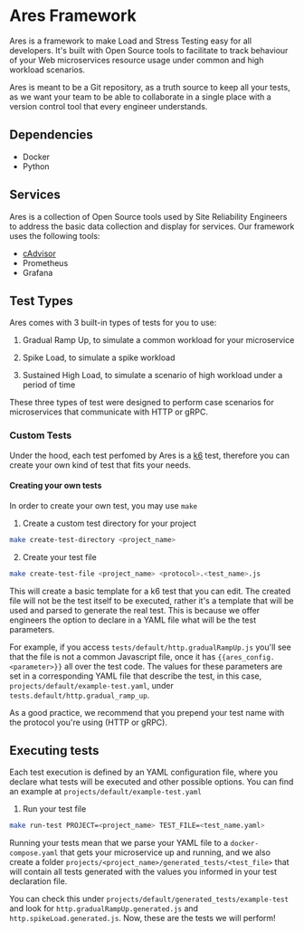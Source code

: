 # Ares Framework

Ares is a framework to make Load and Stress Testing easy for all developers. It's built with Open Source tools to facilitate to track behaviour of your Web microservices resource usage under common and high workload scenarios.

Ares is meant to be a Git repository, as a truth source to keep all your tests, as we want your team to be able to collaborate in a single place with a version control tool that every engineer understands.

## Dependencies
- Docker
- Python

## Services

Ares is a collection of Open Source tools used by Site Reliability Engineers to address the basic data collection and display for services. Our framework uses the following tools:

- [cAdvisor](https://github.com/google/cadvisor)
- Prometheus
- Grafana

## Test Types

Ares comes with 3 built-in types of tests for you to use:

1. Gradual Ramp Up, to simulate a common workload for your microservice

2. Spike Load, to simulate a spike workload

3. Sustained High Load, to simulate a scenario of high workload under a period of time

These three types of test were designed to perform case scenarios for microservices that communicate with HTTP or gRPC.

### Custom Tests

Under the hood, each test perfomed by Ares is a [k6](https://k6.io/) test, therefore you can create your own kind of test that fits your needs.

#### Creating your own tests

In order to create your own test, you may use `make`

1. Create a custom test directory for your project

```sh
make create-test-directory <project_name>
```

2. Create your test file

```sh
make create-test-file <project_name> <protocol>.<test_name>.js
```

This will create a basic template for a k6 test that you can edit. The created file will not be the test itself to be executed, rather it's a template that will be used and parsed to generate the real test. This is because we offer engineers the option to declare in a YAML file what will be the test parameters.

For example, if you access `tests/default/http.gradualRampUp.js` you'll see that the file is not a common Javascript file, once it has `{{ares_config.<parameter>}}` all over the test code. The values for these parameters are set in a corresponding YAML file that describe the test, in this case, `projects/default/example-test.yaml`, under `tests.default/http.gradual_ramp_up`.

As a good practice, we recommend that you prepend your test name with the protocol you're using (HTTP or gRPC).

## Executing tests

Each test execution is defined by an YAML configuration file, where you declare what tests will be executed and other possible options. You can find an example at `projects/default/example-test.yaml`

1. Run your test file

```sh
make run-test PROJECT=<project_name> TEST_FILE=<test_name.yaml>
```

Running your tests mean that we parse your YAML file to a `docker-compose.yaml` that gets your microservice up and running, and we also create a folder `projects/<project_name>/generated_tests/<test_file>` that will contain all tests generated with the values you informed in your test declaration file.

You can check this under `projects/default/generated_tests/example-test` and look for `http.gradualRampUp.generated.js` and `http.spikeLoad.generated.js`. Now, these are the tests we will perform!